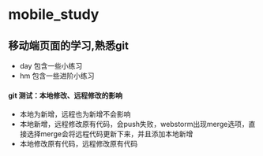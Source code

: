 # mobile_study
## 移动端页面的学习,熟悉git
- day 包含一些小练习
- hm 包含一些进阶小练习
#### git 测试：本地修改、远程修改的影响
- 本地为新增，远程也为新增不会影响
- 本地新增，远程修改原有代码，会push失败，webstorm出现merge选项，直接选择merge会将远程代码更新下来，并且添加本地新增
- 本地修改原有代码，远程修改原有代码
